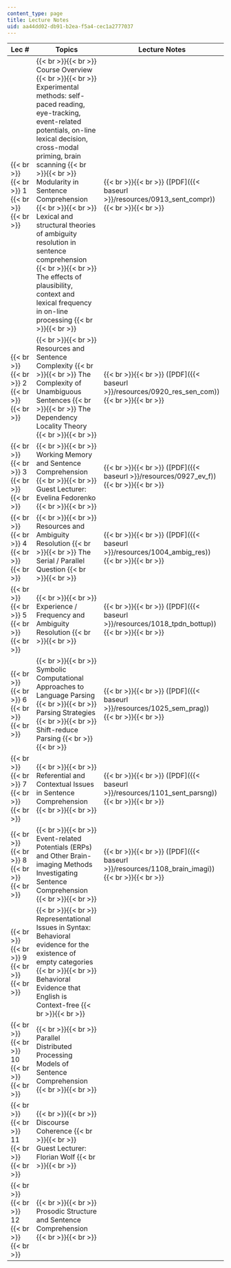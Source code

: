```yaml
---
content_type: page
title: Lecture Notes
uid: aa44dd02-db91-b2ea-f5a4-cec1a2777037
---
```


| Lec # | Topics | Lecture Notes |
| --- | --- | --- |
|  {{< br >}}{{< br >}} 1 {{< br >}}{{< br >}}  |  {{< br >}}{{< br >}} Course Overview {{< br >}}{{< br >}} Experimental methods: self-paced reading, eye-tracking, event-related potentials, on-line lexical decision, cross-modal priming, brain scanning {{< br >}}{{< br >}} Modularity in Sentence Comprehension {{< br >}}{{< br >}} Lexical and structural theories of ambiguity resolution in sentence comprehension {{< br >}}{{< br >}} The effects of plausibility, context and lexical frequency in on-line processing {{< br >}}{{< br >}}  |  {{< br >}}{{< br >}} ([PDF]({{< baseurl >}}/resources/0913_sent_compr)) {{< br >}}{{< br >}}  |
|  {{< br >}}{{< br >}} 2 {{< br >}}{{< br >}}  |  {{< br >}}{{< br >}} Resources and Sentence Complexity {{< br >}}{{< br >}} The Complexity of Unambiguous Sentences {{< br >}}{{< br >}} The Dependency Locality Theory {{< br >}}{{< br >}}  |  {{< br >}}{{< br >}} ([PDF]({{< baseurl >}}/resources/0920_res_sen_com)) {{< br >}}{{< br >}}  |
|  {{< br >}}{{< br >}} 3 {{< br >}}{{< br >}}  |  {{< br >}}{{< br >}} Working Memory and Sentence Comprehension {{< br >}}{{< br >}} Guest Lecturer: Evelina Fedorenko {{< br >}}{{< br >}}  |  {{< br >}}{{< br >}} ([PDF]({{< baseurl >}}/resources/0927_ev_f)) {{< br >}}{{< br >}}  |
|  {{< br >}}{{< br >}} 4 {{< br >}}{{< br >}}  |  {{< br >}}{{< br >}} Resources and Ambiguity Resolution {{< br >}}{{< br >}} The Serial / Parallel Question {{< br >}}{{< br >}}  |  {{< br >}}{{< br >}} ([PDF]({{< baseurl >}}/resources/1004_ambig_res)) {{< br >}}{{< br >}}  |
|  {{< br >}}{{< br >}} 5 {{< br >}}{{< br >}}  |  {{< br >}}{{< br >}} Experience / Frequency and Ambiguity Resolution {{< br >}}{{< br >}}  |  {{< br >}}{{< br >}} ([PDF]({{< baseurl >}}/resources/1018_tpdn_bottup)) {{< br >}}{{< br >}}  |
|  {{< br >}}{{< br >}} 6 {{< br >}}{{< br >}}  |  {{< br >}}{{< br >}} Symbolic Computational Approaches to Language Parsing {{< br >}}{{< br >}} Parsing Strategies {{< br >}}{{< br >}} Shift-reduce Parsing {{< br >}}{{< br >}}  |  {{< br >}}{{< br >}} ([PDF]({{< baseurl >}}/resources/1025_sem_prag)) {{< br >}}{{< br >}}  |
|  {{< br >}}{{< br >}} 7 {{< br >}}{{< br >}}  |  {{< br >}}{{< br >}} Referential and Contextual Issues in Sentence Comprehension {{< br >}}{{< br >}}  |  {{< br >}}{{< br >}} ([PDF]({{< baseurl >}}/resources/1101_sent_parsng)) {{< br >}}{{< br >}}  |
|  {{< br >}}{{< br >}} 8 {{< br >}}{{< br >}}  |  {{< br >}}{{< br >}} Event-related Potentials (ERPs) and Other Brain-imaging Methods Investigating Sentence Comprehension {{< br >}}{{< br >}}  |  {{< br >}}{{< br >}} ([PDF]({{< baseurl >}}/resources/1108_brain_imagi)) {{< br >}}{{< br >}}  |
|  {{< br >}}{{< br >}} 9 {{< br >}}{{< br >}}  |  {{< br >}}{{< br >}} Representational Issues in Syntax: Behavioral evidence for the existence of empty categories {{< br >}}{{< br >}} Behavioral Evidence that English is Context-free {{< br >}}{{< br >}}  | &nbsp; |
|  {{< br >}}{{< br >}} 10 {{< br >}}{{< br >}}  |  {{< br >}}{{< br >}} Parallel Distributed Processing Models of Sentence Comprehension {{< br >}}{{< br >}}  | &nbsp; |
|  {{< br >}}{{< br >}} 11 {{< br >}}{{< br >}}  |  {{< br >}}{{< br >}} Discourse Coherence {{< br >}}{{< br >}} Guest Lecturer: Florian Wolf {{< br >}}{{< br >}}  | &nbsp; |
|  {{< br >}}{{< br >}} 12 {{< br >}}{{< br >}}  |  {{< br >}}{{< br >}} Prosodic Structure and Sentence Comprehension {{< br >}}{{< br >}}  |